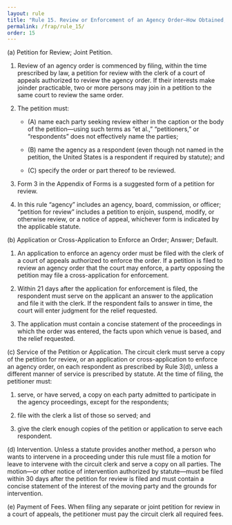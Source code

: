 ```yaml
---
layout: rule
title: "Rule 15. Review or Enforcement of an Agency Order—How Obtained; Intervention"
permalink: /frap/rule_15/
order: 15
---
```


(a) Petition for Review; Joint Petition.


1. Review of an agency order is commenced by filing, within the time prescribed by law, a petition for review with the clerk of a court of appeals authorized to review the agency order. If their interests make joinder practicable, two or more persons may join in a petition to the same court to review the same order.


2. The petition must:


    - (A) name each party seeking review either in the caption or the body of the petition—using such terms as “et al.,” “petitioners,” or “respondents” does not effectively name the parties;


    - (B) name the agency as a respondent (even though not named in the petition, the United States is a respondent if required by statute); and


    - (C) specify the order or part thereof to be reviewed.


3. Form 3 in the Appendix of Forms is a suggested form of a petition for review.


4. In this rule “agency” includes an agency, board, commission, or officer; “petition for review” includes a petition to enjoin, suspend, modify, or otherwise review, or a notice of appeal, whichever form is indicated by the applicable statute.


(b) Application or Cross-Application to Enforce an Order; Answer; Default.


1. An application to enforce an agency order must be filed with the clerk of a court of appeals authorized to enforce the order. If a petition is filed to review an agency order that the court may enforce, a party opposing the petition may file a cross-application for enforcement.


2. Within 21 days after the application for enforcement is filed, the respondent must serve on the applicant an answer to the application and file it with the clerk. If the respondent fails to answer in time, the court will enter judgment for the relief requested.


3. The application must contain a concise statement of the proceedings in which the order was entered, the facts upon which venue is based, and the relief requested.


(c) Service of the Petition or Application. The circuit clerk must serve a copy of the petition for review, or an application or cross-application to enforce an agency order, on each respondent as prescribed by Rule 3(d), unless a different manner of service is prescribed by statute. At the time of filing, the petitioner must:


1. serve, or have served, a copy on each party admitted to participate in the agency proceedings, except for the respondents;


2. file with the clerk a list of those so served; and


3. give the clerk enough copies of the petition or application to serve each respondent.


(d) Intervention. Unless a statute provides another method, a person who wants to intervene in a proceeding under this rule must file a motion for leave to intervene with the circuit clerk and serve a copy on all parties. The motion—or other notice of intervention authorized by statute—must be filed within 30 days after the petition for review is filed and must contain a concise statement of the interest of the moving party and the grounds for intervention.


(e) Payment of Fees. When filing any separate or joint petition for review in a court of appeals, the petitioner must pay the circuit clerk all required fees.
